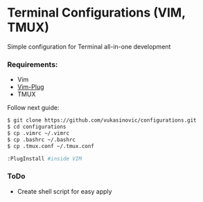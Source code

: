 # Terminal Configurations (VIM, TMUX)
Simple configuration for Terminal all-in-one development
### Requirements:
- Vim
- [Vim-Plug](https://github.com/junegunn/vim-plug)
- TMUX

Follow next guide:
```sh
$ git clone https://github.com/vukasinovic/configurations.git
$ cd configurations
$ cp .vimrc ~/.vimrc
$ cp .bashrc ~/.bashrc
$ cp .tmux.conf ~/.tmux.conf
```
```sh
:PlugInstall #inside VIM
```

### ToDo
- Create shell script for easy apply
